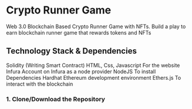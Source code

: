 # Crypto Runner Game
Web 3.0 Blockchain Based Crypto Runner Game with NFTs. Build a play to earn blockchain runner game that rewards tokens and NFTs
## Technology Stack & Dependencies
Solidity (Writing Smart Contract)
HTML, Css, Javascript For the website
Infura Account on Infura as a node provider
NodeJS To install Dependencies
Hardhat Ethereum development environment
Ethers.js To interact with the blockchain
### 1. Clone/Download the Repository
